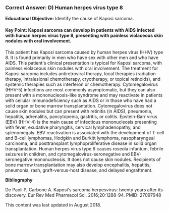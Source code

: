 
### Correct Answer: D) Human herpes virus type 8 

**Educational Objective:** Identify the cause of Kaposi sarcoma.

#### **Key Point:** Kaposi sarcoma can develop in patients with AIDS infected with human herpes virus type 8, presenting with painless violaceous skin nodules with oral involvement.

This patient has Kaposi sarcoma caused by human herpes virus (HHV) type 8. It is found primarily in men who have sex with other men and who have AIDS. This patient's clinical presentation is typical for Kaposi sarcoma, with painless violaceous skin nodules with oral involvement. The treatment for Kaposi sarcoma includes antiretroviral therapy, local therapies (radiation therapy, intralesional chemotherapy, cryotherapy, or topical retinoids), and systemic therapies such as interferon or chemotherapy.
Cytomegalovirus (HHV-5) infections are most commonly asymptomatic, but they can also present with a mononucleosis-like syndrome and may reactivate in patients with cellular immunodeficiency such as AIDS or in those who have had a solid organ or bone marrow transplantation. Cytomegalovirus does not cause skin nodules but can present with retinitis (in AIDS), pneumonia, hepatitis, adrenalitis, pancytopenia, gastritis, or colitis.
Epstein-Barr virus (EBV) (HHV-4) is the main cause of infectious mononucleosis presenting with fever, exudative pharyngitis, cervical lymphadenopathy, and splenomegaly. EBV reactivation is associated with the development of T-cell and B-cell lymphomas, Hodgkin and Burkitt lymphoma, nasopharyngeal carcinoma, and posttransplant lymphoproliferative disease in solid organ transplantation.
Human herpes virus type 6 causes roseola infantum, febrile seizures in children, and cytomegalovirus-seronegative and EBV-seronegative mononucleosis. It does not cause skin nodules. Recipients of bone marrow transplantation may also develop encephalitis, hepatitis, pneumonia, rash, graft-versus-host disease, and delayed engraftment.

**Bibliography**

De Paoli P, Carbone A. Kaposi's sarcoma herpesvirus: twenty years after its discovery. Eur Rev Med Pharmacol Sci. 2016;20:1288-94. PMID: 27097948

This content was last updated in August 2018.